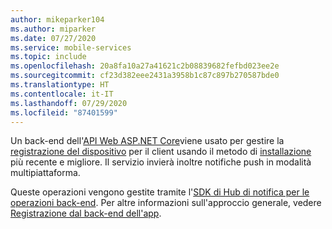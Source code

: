 ```yaml
---
author: mikeparker104
ms.author: miparker
ms.date: 07/27/2020
ms.service: mobile-services
ms.topic: include
ms.openlocfilehash: 20a8fa10a27a41621c2b08839682fefbd023ee2e
ms.sourcegitcommit: cf23d382eee2431a3958b1c87c897b270587bde0
ms.translationtype: HT
ms.contentlocale: it-IT
ms.lasthandoff: 07/29/2020
ms.locfileid: "87401599"
---
```

Un back-end dell'[API Web ASP.NET Core](https://dotnet.microsoft.com/apps/aspnet/apis)viene usato per gestire la [registrazione del dispositivo](https://docs.microsoft.com/azure/notification-hubs/notification-hubs-push-notification-registration-management#what-is-device-registration) per il client usando il metodo di [installazione](https://docs.microsoft.com/azure/notification-hubs/notification-hubs-push-notification-registration-management#installations) più recente e migliore. Il servizio invierà inoltre notifiche push in modalità multipiattaforma. 

Queste operazioni vengono gestite tramite l'[SDK di Hub di notifica per le operazioni back-end](https://www.nuget.org/packages/Microsoft.Azure.NotificationHubs/). Per altre informazioni sull'approccio generale, vedere [Registrazione dal back-end dell'app](https://docs.microsoft.com/azure/notification-hubs/notification-hubs-push-notification-registration-management#registration-management-from-a-backend).
